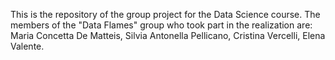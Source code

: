 This is the repository of the group project for the Data Science course. 
The members of the "Data Flames" group who took part in the realization are:
Maria Concetta De Matteis,
Silvia Antonella Pellicano,
Cristina Vercelli,
Elena Valente.

